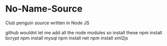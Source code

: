 # No-Name-Source
Club penguin source written in Node JS

github wouldnt let me add all the node modules so install these
npm install bcrypt
npm install mysql
npm install net
npm install xml2js
